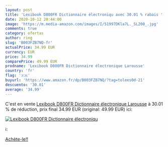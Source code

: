 ```yaml
---
layout: post
title: 'Lexibook D800FR Dictionnaire électroniqu avec 30.01 % rabais '
date: 2020-10-12 20:44:00
image: 'https://m.media-amazon.com/images/I/51997DKla7L._SL200_.jpg'
comments: true
category: ofertas
author: ring
slug: 'B003FZB7NQ-fr'
actualPrice: 34.99 EUR
currency: EUR
price: 34.99
comparePrice: 49.99 EUR
prodname: 'Lexibook D800FR Dictionnaire électronique Larousse'
country: 'fr'
flag: '🇫🇷'
buyurl: 'https://www.amazon.fr/dp/B003FZB7NQ/?tag=tolees0d-21'
descuento: '30.01'
average: '34.99'
---
```


C'est en vente [Lexibook D800FR Dictionnaire électronique Larousse](https://www.amazon.fr/dp/B003FZB7NQ/?tag=tolees0d-21)  à  30.01 % de réduction, prix final  34.99 EUR (original: 49.99 EUR) ici:

[![Lexibook D800FR Dictionnaire électroniqu](https://m.media-amazon.com/images/I/51997DKla7L._SL200_.jpg)](https://www.amazon.fr/dp/B003FZB7NQ/?tag=tolees0d-21)

ℹ️:


[Achète-le!!](https://www.amazon.fr/dp/B003FZB7NQ/?tag=tolees0d-21)
